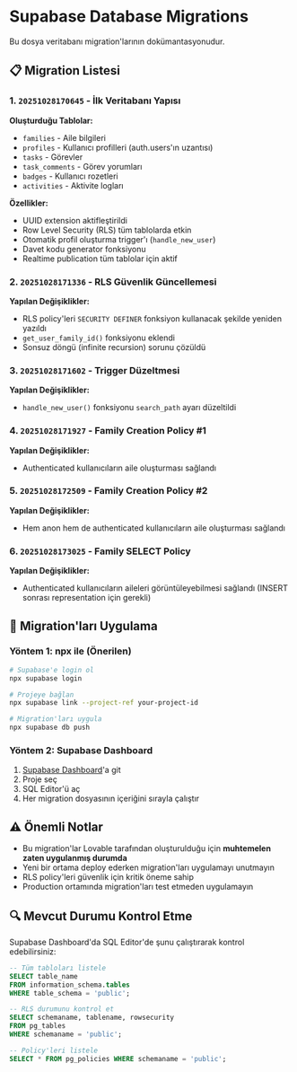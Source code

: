 # Supabase Database Migrations

Bu dosya veritabanı migration'larının dokümantasyonudur.

## 📋 Migration Listesi

### 1. `20251028170645` - İlk Veritabanı Yapısı
**Oluşturduğu Tablolar:**
- `families` - Aile bilgileri
- `profiles` - Kullanıcı profilleri (auth.users'ın uzantısı)
- `tasks` - Görevler
- `task_comments` - Görev yorumları
- `badges` - Kullanıcı rozetleri
- `activities` - Aktivite logları

**Özellikler:**
- UUID extension aktifleştirildi
- Row Level Security (RLS) tüm tablolarda etkin
- Otomatik profil oluşturma trigger'ı (`handle_new_user`)
- Davet kodu generator fonksiyonu
- Realtime publication tüm tablolar için aktif

### 2. `20251028171336` - RLS Güvenlik Güncellemesi
**Yapılan Değişiklikler:**
- RLS policy'leri `SECURITY DEFINER` fonksiyon kullanacak şekilde yeniden yazıldı
- `get_user_family_id()` fonksiyonu eklendi
- Sonsuz döngü (infinite recursion) sorunu çözüldü

### 3. `20251028171602` - Trigger Düzeltmesi
**Yapılan Değişiklikler:**
- `handle_new_user()` fonksiyonu `search_path` ayarı düzeltildi

### 4. `20251028171927` - Family Creation Policy #1
**Yapılan Değişiklikler:**
- Authenticated kullanıcıların aile oluşturması sağlandı

### 5. `20251028172509` - Family Creation Policy #2
**Yapılan Değişiklikler:**
- Hem anon hem de authenticated kullanıcıların aile oluşturması sağlandı

### 6. `20251028173025` - Family SELECT Policy
**Yapılan Değişiklikler:**
- Authenticated kullanıcıların aileleri görüntüleyebilmesi sağlandı (INSERT sonrası representation için gerekli)

## 🔄 Migration'ları Uygulama

### Yöntem 1: npx ile (Önerilen)

```bash
# Supabase'e login ol
npx supabase login

# Projeye bağlan
npx supabase link --project-ref your-project-id

# Migration'ları uygula
npx supabase db push
```

### Yöntem 2: Supabase Dashboard

1. [Supabase Dashboard](https://supabase.com/dashboard)'a git
2. Proje seç
3. SQL Editor'ü aç
4. Her migration dosyasının içeriğini sırayla çalıştır

## ⚠️ Önemli Notlar

- Bu migration'lar Lovable tarafından oluşturulduğu için **muhtemelen zaten uygulanmış durumda**
- Yeni bir ortama deploy ederken migration'ları uygulamayı unutmayın
- RLS policy'leri güvenlik için kritik öneme sahip
- Production ortamında migration'ları test etmeden uygulamayın

## 🔍 Mevcut Durumu Kontrol Etme

Supabase Dashboard'da SQL Editor'de şunu çalıştırarak kontrol edebilirsiniz:

```sql
-- Tüm tabloları listele
SELECT table_name 
FROM information_schema.tables 
WHERE table_schema = 'public';

-- RLS durumunu kontrol et
SELECT schemaname, tablename, rowsecurity 
FROM pg_tables 
WHERE schemaname = 'public';

-- Policy'leri listele
SELECT * FROM pg_policies WHERE schemaname = 'public';
```

